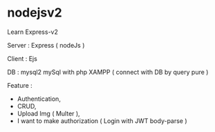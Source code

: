 # nodejsv2

Learn Express-v2 

Server : Express ( nodeJs )

Client : Ejs 

DB : mysql2 mySql with php XAMPP ( connect with DB by query pure )

Feature :
 - Authentication,
 - CRUD,
 - Upload Img ( Multer ),
 - I want to make authorization ( Login with JWT body-parse )
        


